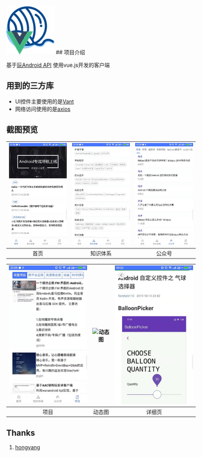 <img src="/screen_shot/icon.png">
## 项目介绍

基于[玩Android API](https://www.wanandroid.com/blog/show/2) 使用vue.js开发的客户端

## 用到的三方库

- UI控件主要使用的是[Vant](https://youzan.github.io/vant/?source=vuejsorg#/zh-CN/)
- 网络访问使用的是[axios](https://github.com/axios/axios)


## 截图预览

| <img src="/screen_shot/main_page.jpg" width="280" alt=""/> | <img src="/screen_shot/knowledge_tree.jpg" width="280" alt="知识体系"/> | <img src="/screen_shot/wx_account.jpg" width="280" alt="公众号"/> |
| :----------------------------------------------------------: | :----------------------------------------------------------: | :----------------------------------------------------------: |
|                             首页                             |                           知识体系                           |                            公众号                            |

| <img src="/screen_shot/project.jpg" width="280"  alt="项目"/> | <img src="/screen_shot/g2.gif" width="280"  alt="动态图"/> | <img src="/screen_shot/webview.jpg" width="280"  alt="详细页"/> |
| :----------------------------------------------------------: | :----------------------------------------------------------: | :----------------------------------------------------------: |
|                             项目                             |                            动态图                            |                            详细页                            |
## Thanks

1. [hongyang](https://github.com/hongyangAndroid)
